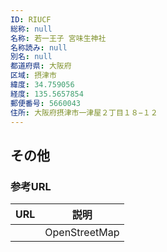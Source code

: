 ```yaml
---
ID: RIUCF
総称: null
名称: 若一王子 宮味生神社
名称読み: null
別名: null
都道府県: 大阪府
区域: 摂津市
緯度: 34.759056
経度: 135.5657854
郵便番号: 5660043
住所: 大阪府摂津市一津屋２丁目１８−１２
---
```


## その他

### 参考URL

| URL | 説明          |
| --- | ------------- |
|     | OpenStreetMap |
